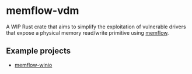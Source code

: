 # memflow-vdm

A WIP Rust crate that aims to simplify the exploitation of vulnerable drivers that expose a physical memory read/write primitive using [memflow](https://github.com/memflow/memflow).

## Example projects
* [memflow-winio](https://github.com/a2x/memflow-winio)